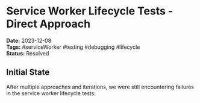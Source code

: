 # Service Worker Lifecycle Tests - Direct Approach

**Date:** 2023-12-08  
**Tags:** #serviceWorker #testing #debugging #lifecycle  
**Status:** Resolved  

## Initial State

After multiple approaches and iterations, we were still encountering failures in the service worker lifecycle tests:

